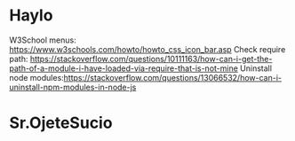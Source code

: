 # Haylo

W3School menus: https://www.w3schools.com/howto/howto_css_icon_bar.asp 
Check require path: https://stackoverflow.com/questions/10111163/how-can-i-get-the-path-of-a-module-i-have-loaded-via-require-that-is-not-mine 
Uninstall node modules:https://stackoverflow.com/questions/13066532/how-can-i-uninstall-npm-modules-in-node-js


# Sr.OjeteSucio